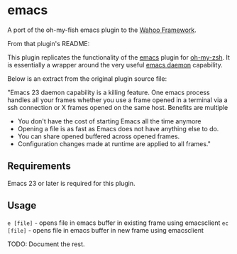 # emacs

A port of the oh-my-fish emacs plugin to the [Wahoo Framework](https://github.com/bucaran/wahoo).

From that plugin's README:

This plugin replicates the functionality of the [emacs](https://www.gnu.org/software/emacs/) plugin for [oh-my-zsh](http://ohmyz.sh/).
It is essentially a wrapper around the very useful [emacs daemon](http://www.emacswiki.org/emacs/EmacsAsDaemon) capability.

Below is an extract from the original plugin source file:

"Emacs 23 daemon capability is a killing feature.
One emacs process handles all your frames whether
you use a frame opened in a terminal via a ssh connection or X frames
opened on the same host.
Benefits are multiple

  * You don't have the cost of starting Emacs all the time anymore
  * Opening a file is as fast as Emacs does not have anything else to do.
  * You can share opened buffered across opened frames.
  * Configuration changes made at runtime are applied to all frames."


## Requirements

Emacs 23 or later is required for this plugin.

## Usage

`e [file]` - opens file in emacs buffer in existing frame using emacsclient
`ec [file]` - opens file in emacs buffer in new frame using emacsclient

TODO: Document the rest.
